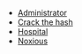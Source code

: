+ [Administrator](../HBT/Machines/Administrator.md)
+ [Crack the hash](../THM/Crack%20the%20hash.md) 
+ [Hospital](../HBT/Machines/Hospital.md)
+ [Noxious](../HBT/Sherlock/Noxious.md) 
